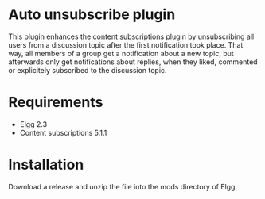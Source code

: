# Auto unsubscribe plugin

This plugin enhances the [content subscriptions](https://github.com/ColdTrick/content_subscriptions) plugin by unsubscribing all users from a discussion topic after the first notification took place. That way, all members of a group get a notification about a new topic, but afterwards only get notifications about replies, when they liked, commented or explicitely subscribed to the discussion topic.

# Requirements

* Elgg 2.3
* Content subscriptions 5.1.1

# Installation

Download a release and unzip the file into the mods directory of Elgg.